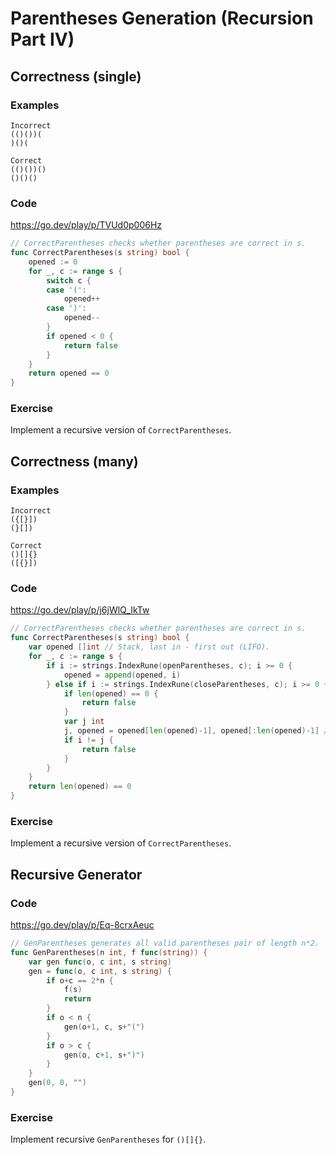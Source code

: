 # Parentheses Generation (Recursion Part IV)

## Correctness (single)

### Examples

```text
Incorrect
(()())(
)()(

Correct
(()())()
()()()
```

### Code

https://go.dev/play/p/TVUd0p006Hz

```go
// CorrectParentheses checks whether parentheses are correct in s.
func CorrectParentheses(s string) bool {
	opened := 0
	for _, c := range s {
		switch c {
		case '(':
			opened++
		case ')':
			opened--
		}
		if opened < 0 {
			return false
		}
	}
	return opened == 0
}
```

### Exercise

Implement a recursive version of `CorrectParentheses`.

## Correctness (many)

### Examples

```text
Incorrect
({[}])
(}[])

Correct
()[]{}
([{}])
```

### Code

https://go.dev/play/p/j6jWlQ_IkTw

```go
// CorrectParentheses checks whether parentheses are correct in s.
func CorrectParentheses(s string) bool {
	var opened []int // Stack, last in - first out (LIFO).
	for _, c := range s {
		if i := strings.IndexRune(openParentheses, c); i >= 0 {
			opened = append(opened, i)
		} else if i := strings.IndexRune(closeParentheses, c); i >= 0 {
			if len(opened) == 0 {
				return false
			}
			var j int
			j, opened = opened[len(opened)-1], opened[:len(opened)-1] // Slice tricks: pop.
			if i != j {
				return false
			}
		}
	}
	return len(opened) == 0
}
```

### Exercise

Implement a recursive version of `CorrectParentheses`.

## Recursive Generator

### Code

https://go.dev/play/p/Eq-8crxAeuc

```go
// GenParentheses generates all valid parentheses pair of length n*2.
func GenParentheses(n int, f func(string)) {
	var gen func(o, c int, s string)
	gen = func(o, c int, s string) {
		if o+c == 2*n {
			f(s)
			return
		}
		if o < n {
			gen(o+1, c, s+"(")
		}
		if o > c {
			gen(o, c+1, s+")")
		}
	}
	gen(0, 0, "")
}
```

### Exercise

Implement recursive `GenParentheses` for `()[]{}`.

